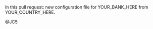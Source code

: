 <!--
Hi there! Thank you for sharing your Data Importer configuration. Here are some last-minute checks you can do before you submit your file:

1. Is the default_account set to 0?
2. Is there no private data in the "mapping"-array?

Thanks again!
-->

In this pull request: new configuration file for YOUR_BANK_HERE from YOUR_COUNTRY_HERE.


@JC5
